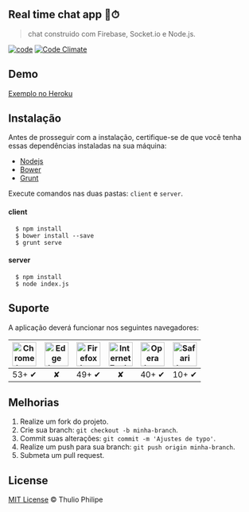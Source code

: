 ## Real time chat app 📱⏱
> chat construido com Firebase, Socket.io e Node.js.

[![code](https://img.shields.io/badge/code-4.2.0-red.svg)](https://github.com/thulioph/realtime-chatapp/blob/master/client/Gruntfile.js) [![Code Climate](https://codeclimate.com/github/thulioph/realtime-chatapp/badges/gpa.svg)](https://codeclimate.com/github/thulioph/realtime-chatapp)

## Demo

[Exemplo no Heroku](https://goo.gl/yrf94y)

## Instalação

Antes de prosseguir com a instalação, certifique-se de que você tenha essas dependências instaladas na sua máquina:

* [Nodejs](https://nodejs.org/en/download/)
* [Bower](https://bower.io/#install-bower)
* [Grunt](http://gruntjs.com/getting-started#installing-the-cli)

Execute comandos nas duas pastas: `client` e `server`.

#### client
```shell
  $ npm install
  $ bower install --save
  $ grunt serve
```

#### server
```shell
  $ npm install
  $ node index.js
```


## Suporte

A aplicação deverá funcionar nos seguintes navegadores:

| <img src="https://clipboardjs.com/assets/images/chrome.png" width="48px" height="48px" alt="Chrome logo"> | <img src="https://clipboardjs.com/assets/images/edge.png" width="48px" height="48px" alt="Edge logo"> | <img src="https://clipboardjs.com/assets/images/firefox.png" width="48px" height="48px" alt="Firefox logo"> | <img src="https://clipboardjs.com/assets/images/ie.png" width="48px" height="48px" alt="Internet Explorer logo"> | <img src="https://clipboardjs.com/assets/images/opera.png" width="48px" height="48px" alt="Opera logo"> | <img src="https://clipboardjs.com/assets/images/safari.png" width="48px" height="48px" alt="Safari logo"> |
|:---:|:---:|:---:|:---:|:---:|:---:|
| 53+ ✔ | ✘ | 49+ ✔ | ✘ | 40+ ✔ | 10+ ✔ |



## Melhorias

1. Realize um fork do projeto.
2. Crie sua branch: `git checkout -b minha-branch`.
3. Commit suas alterações: `git commit -m 'Ajustes de typo'`.
4. Realize um push para sua branch: `git push origin minha-branch`.
5. Submeta um pull request.

## License

[MIT License](./LICENSE) © Thulio Philipe
